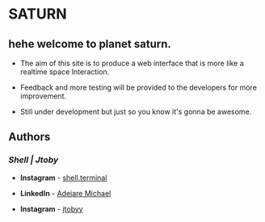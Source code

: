 # SATURN

## hehe welcome to planet saturn.

- The aim of this site is to produce a web interface that is more like a realtime space Interaction.

- Feedback and more testing will be provided to the developers for more improvement.

- Still under development but just so you know it's gonna be awesome.

## Authors
### _Shell | Jtoby_

* **Instagram** - [shell.terminal](https://www.instagram.com/shell.terminal/)
* **LinkedIn** - [Adejare Michael](www.linkedin.com/in/metromaniageek)

* **Instagram** - [jtobyy](https://www.instagram.com/jtobyy/)
